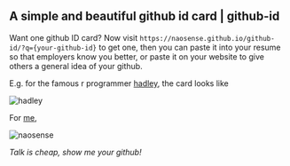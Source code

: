## A simple and beautiful github id card | github-id

Want one github ID card? Now visit `https://naosense.github.io/github-id/?q={your-github-id}` to get one, then you can paste it into your resume so that employers know you better, or paste it on your website to give others a general idea of your github.

E.g. for the famous r programmer [hadley](https://naosense.github.io/github-id/?q=hadley), the card looks like

![hadley](http://wocanmei-hexo.nos-eastchina1.126.net/github-id/github-id_hadley7.png)

For [me](https://naosense.github.io/github-id/?q=naosense),

![naosense](http://wocanmei-hexo.nos-eastchina1.126.net/github-id/github-id_pingao777.png)

*Talk is cheap, show me your github!*

